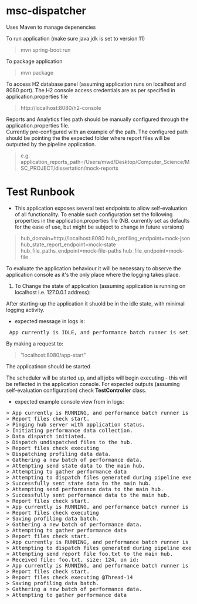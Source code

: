 # msc-dispatcher

Uses Maven to manage depenencies

To run application (make sure java jdk is set to version 11)
> mvn spring-boot:run

To package application 
> mvn package 

To access H2 database panel (assuming application runs on localhost and 8080 port).
The H2 console access credentials are as per specified in application.properties file
> http://localhost:8080/h2-console 

Reports and Analytics files path should be manually configured through the application.properties file.  
Currently pre-configured with an example of the path. The configured path should be pointing the the expected folder where report files will be outputted by the pipeline application.   
> e.g. application_reports_path=/Users/mwd/Desktop/Computer_Science/MSC_PROJECT/dissertation/mock-reports
 
 # Test Runbook
 
 - This application exposes several test endpoints to allow self-evaluation of all functionality.
 To enable such configuration set the following properties in the application.properties file (NB. currently set as defaults for the ease of use, but might be subject to change in future versions)
 > hub_domain=http://localhost:8080
   hub_profiling_endpoint=mock-json
   hub_state_report_endpoint=mock-state
   hub_file_paths_endpoint=mock-file-paths
   hub_file_endpoint=mock-file

To evaluate the application behaviour it will be necessary to observe the application console as it's the only place where the logging takes place. 
1) To Change the state of application (assuming application is running on localhost i.e. 127.0.0.1 address): 

After starting-up the application it shuold be in the idle state, with minimal logging activity.
+ expected message in logs is: 
<pre> App currently is IDLE, and performance batch runner is set to: false </pre>
By making a request to:
>  "localhost:8080/app-start"

The applicatinon should be started

The scheduler will be started up, and all jobs will begin executing - this will be reflected in the application console. 
For expected outputs (assuming self-evaluation configuration) check <b>TestController</b> class.

+ expected example console view from in logs: 
<pre>
> App currently is RUNNING, and performance batch runner is set to: true
> Report files check start.
> Pinging hub server with application status.
> Initiating performance data collection.
> Data dispatch initiated.
> Dispatch undispatched files to the hub.
> Report files check executing
> Dispatching profiling data data.
> Gathering a new batch of performance data.
> Attempting send state data to the main hub.
> Attempting to gather performance data
> Attempting to dispatch files generated during pipeline execution.
> Successfully sent state data to the main hub.
> Attempting send performance data to the main hub.
> Successfully sent performance data to the main hub.
> Report files check start.
> App currently is RUNNING, and performance batch runner is set to: true
> Report files check executing
> Saving profiling data batch.
> Gathering a new batch of performance data.
> Attempting to gather performance data
> Report files check start.
> App currently is RUNNING, and performance batch runner is set to: true
> Attempting to dispatch files generated during pipeline execution.
> Attempting send report file foo.txt to the main hub.
> Received file: foo.txt, size: 124, on id: 
> App currently is RUNNING, and performance batch runner is set to: true
> Report files check start.
> Report files check executing @Thread-14
> Saving profiling data batch.
> Gathering a new batch of performance data.
> Attempting to gather performance data
</pre>